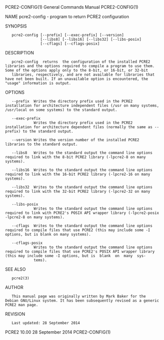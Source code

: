 PCRE2-CONFIG(1)                                                                            General Commands Manual                                                                            PCRE2-CONFIG(1)

NAME
       pcre2-config - program to return PCRE2 configuration

SYNOPSIS

       pcre2-config [--prefix] [--exec-prefix] [--version]
                    [--libs8] [--libs16] [--libs32] [--libs-posix]
                    [--cflags] [--cflags-posix]

DESCRIPTION

       pcre2-config  returns  the configuration of the installed PCRE2 libraries and the options required to compile a program to use them. Some of the options apply only to the 8-bit, or 16-bit, or 32-bit
       libraries, respectively, and are not available for libraries that have not been built. If an unavailable option is encountered, the "usage" information is output.

OPTIONS

       --prefix  Writes the directory prefix used in the PCRE2 installation for architecture independent files (/usr on many systems, /usr/local on some systems) to the standard output.

       --exec-prefix
                 Writes the directory prefix used in the PCRE2 installation for architecture dependent files (normally the same as --prefix) to the standard output.

       --version Writes the version number of the installed PCRE2 libraries to the standard output.

       --libs8   Writes to the standard output the command line options required to link with the 8-bit PCRE2 library (-lpcre2-8 on many systems).

       --libs16  Writes to the standard output the command line options required to link with the 16-bit PCRE2 library (-lpcre2-16 on many systems).

       --libs32  Writes to the standard output the command line options required to link with the 32-bit PCRE2 library (-lpcre2-32 on many systems).

       --libs-posix
                 Writes to the standard output the command line options required to link with PCRE2's POSIX API wrapper library (-lpcre2-posix -lpcre2-8 on many systems).

       --cflags  Writes to the standard output the command line options required to compile files that use PCRE2 (this may include some -I options, but is blank on many systems).

       --cflags-posix
                 Writes to the standard output the command line options required to compile files that use PCRE2's POSIX API wrapper library (this may include some -I options, but is  blank  on  many  sys‐
                 tems).

SEE ALSO

       pcre2(3)

AUTHOR

       This manual page was originally written by Mark Baker for the Debian GNU/Linux system. It has been subsequently revised as a generic PCRE2 man page.

REVISION

       Last updated: 28 September 2014

PCRE2 10.00                                                                                   28 September 2014                                                                               PCRE2-CONFIG(1)
